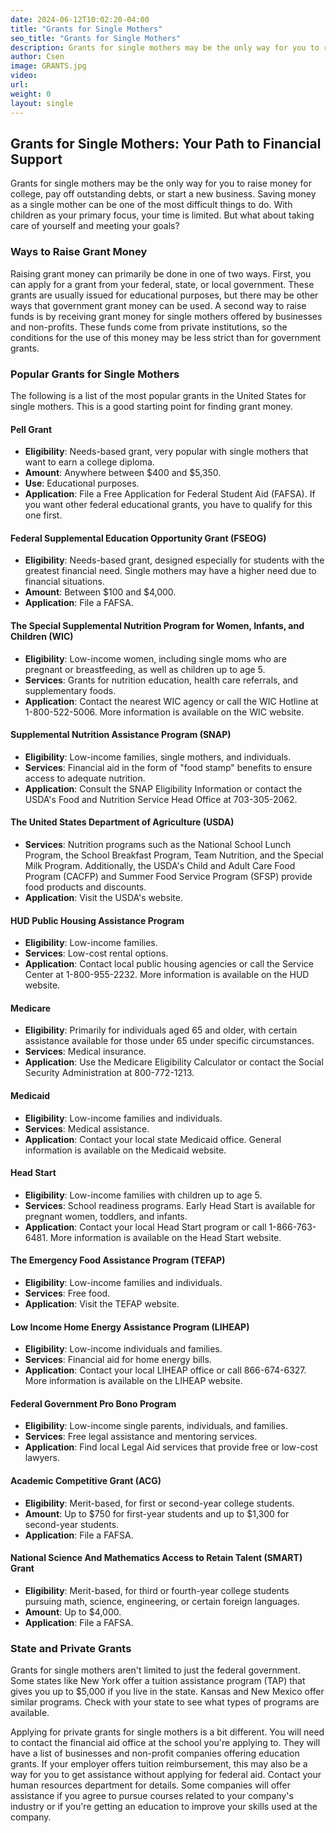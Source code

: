 ```yaml
---
date: 2024-06-12T10:02:20-04:00
title: "Grants for Single Mothers"
seo_title: "Grants for Single Mothers"
description: Grants for single mothers may be the only way for you to raise money for college, pay off outstanding debts, or start a new business. 
author: Csen
image: GRANTS.jpg
video:
url: 
weight: 0
layout: single
---
```


## Grants for Single Mothers: Your Path to Financial Support

Grants for single mothers may be the only way for you to raise money for college, pay off outstanding debts, or start a new business. Saving money as a single mother can be one of the most difficult things to do. With children as your primary focus, your time is limited. But what about taking care of yourself and meeting your goals?

### Ways to Raise Grant Money

Raising grant money can primarily be done in one of two ways. First, you can apply for a grant from your federal, state, or local government. These grants are usually issued for educational purposes, but there may be other ways that government grant money can be used. A second way to raise funds is by receiving grant money for single mothers offered by businesses and non-profits. These funds come from private institutions, so the conditions for the use of this money may be less strict than for government grants.

### Popular Grants for Single Mothers

The following is a list of the most popular grants in the United States for single mothers. This is a good starting point for finding grant money.

#### Pell Grant

- **Eligibility**: Needs-based grant, very popular with single mothers that want to earn a college diploma.
- **Amount**: Anywhere between $400 and $5,350.
- **Use**: Educational purposes.
- **Application**: File a Free Application for Federal Student Aid (FAFSA). If you want other federal educational grants, you have to qualify for this one first.

#### Federal Supplemental Education Opportunity Grant (FSEOG)

- **Eligibility**: Needs-based grant, designed especially for students with the greatest financial need. Single mothers may have a higher need due to financial situations.
- **Amount**: Between $100 and $4,000.
- **Application**: File a FAFSA.

#### The Special Supplemental Nutrition Program for Women, Infants, and Children (WIC)

- **Eligibility**: Low-income women, including single moms who are pregnant or breastfeeding, as well as children up to age 5.
- **Services**: Grants for nutrition education, health care referrals, and supplementary foods.
- **Application**: Contact the nearest WIC agency or call the WIC Hotline at 1-800-522-5006. More information is available on the WIC website.

#### Supplemental Nutrition Assistance Program (SNAP)

- **Eligibility**: Low-income families, single mothers, and individuals.
- **Services**: Financial aid in the form of "food stamp" benefits to ensure access to adequate nutrition.
- **Application**: Consult the SNAP Eligibility Information or contact the USDA's Food and Nutrition Service Head Office at 703-305-2062.

#### The United States Department of Agriculture (USDA)

- **Services**: Nutrition programs such as the National School Lunch Program, the School Breakfast Program, Team Nutrition, and the Special Milk Program. Additionally, the USDA's Child and Adult Care Food Program (CACFP) and Summer Food Service Program (SFSP) provide food products and discounts.
- **Application**: Visit the USDA's website.

#### HUD Public Housing Assistance Program

- **Eligibility**: Low-income families.
- **Services**: Low-cost rental options.
- **Application**: Contact local public housing agencies or call the Service Center at 1-800-955-2232. More information is available on the HUD website.

#### Medicare

- **Eligibility**: Primarily for individuals aged 65 and older, with certain assistance available for those under 65 under specific circumstances.
- **Services**: Medical insurance.
- **Application**: Use the Medicare Eligibility Calculator or contact the Social Security Administration at 800-772-1213.

#### Medicaid

- **Eligibility**: Low-income families and individuals.
- **Services**: Medical assistance.
- **Application**: Contact your local state Medicaid office. General information is available on the Medicaid website.

#### Head Start

- **Eligibility**: Low-income families with children up to age 5.
- **Services**: School readiness programs. Early Head Start is available for pregnant women, toddlers, and infants.
- **Application**: Contact your local Head Start program or call 1-866-763-6481. More information is available on the Head Start website.

#### The Emergency Food Assistance Program (TEFAP)

- **Eligibility**: Low-income families and individuals.
- **Services**: Free food.
- **Application**: Visit the TEFAP website.

#### Low Income Home Energy Assistance Program (LIHEAP)

- **Eligibility**: Low-income individuals and families.
- **Services**: Financial aid for home energy bills.
- **Application**: Contact your local LIHEAP office or call 866-674-6327. More information is available on the LIHEAP website.

#### Federal Government Pro Bono Program

- **Eligibility**: Low-income single parents, individuals, and families.
- **Services**: Free legal assistance and mentoring services.
- **Application**: Find local Legal Aid services that provide free or low-cost lawyers.

#### Academic Competitive Grant (ACG)

- **Eligibility**: Merit-based, for first or second-year college students.
- **Amount**: Up to $750 for first-year students and up to $1,300 for second-year students.
- **Application**: File a FAFSA.

#### National Science And Mathematics Access to Retain Talent (SMART) Grant

- **Eligibility**: Merit-based, for third or fourth-year college students pursuing math, science, engineering, or certain foreign languages.
- **Amount**: Up to $4,000.
- **Application**: File a FAFSA.

### State and Private Grants

Grants for single mothers aren't limited to just the federal government. Some states like New York offer a tuition assistance program (TAP) that gives you up to $5,000 if you live in the state. Kansas and New Mexico offer similar programs. Check with your state to see what types of programs are available.

Applying for private grants for single mothers is a bit different. You will need to contact the financial aid office at the school you're applying to. They will have a list of businesses and non-profit companies offering education grants. If your employer offers tuition reimbursement, this may also be a way for you to get assistance without applying for federal aid. Contact your human resources department for details. Some companies will offer assistance if you agree to pursue courses related to your company's industry or if you're getting an education to improve your skills used at the company.